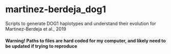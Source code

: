 # martinez-berdeja_dog1
Scripts to generate DOG1 haplotypes and understand their evolution for Martinez-Berdeja et al., 2019

#### Warning! Paths to files are hard coded for my computer, and likely need to be updated if trying to reproduce
